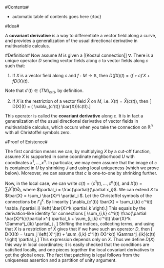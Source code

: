 
#Contents#
* automatic table of contents goes here
{:toc}

#Idea#

A **covariant derivative** is a way to differentiate a vector field along a curve, and provides a generalization of the usual directional derivative in multivariable calculus.

#Definition#
Now assume $M$ is given a [[Koszul connection]] $\nabla$.  There is a unique operator $D$ sending vector fields along $c$ to vector fields along $c$ such that:


1. If $X$ is a vector field along $c$ and $f: M \to \mathbb{R}$, then $D(fX)(t) = (f \circ c)' X + f D( X)(t)$.

Note that $c'(t) \in (TM)_{c(t)}$, by definition.

2. If $X$ is the restriction of a vector field $\bar{X}$ on $M$, i.e. $X(t) = \bar{X}(c(t))$, then
\[ D(X)(t) = ( \nabla_{c'(t)} \bar{X})(c(t)).\]

This operator is called the **covariant derivative** along $c$.  It is in fact a generalization of the usual directional derivative of vector fields in multivariable calculus, which occurs when you take the connection on $\mathbb{R}^n$ with all Christoffel symbols zero.

#Proof of Existence#

The first condition  means we can, by multiplying $X$ by a cut-off function, assume $X$ is supported in some coordinate neighborhood $U$ with coordinates $x^1, \dots, x^n$.  In particular, we may even assume that the image of $c$ is contained in $U$ by shrinking $J$ and using local uniqueness (which we prove below).  Moreover, we can assume that $c$ is one-to-one by shrinking further.

Now, in the local case, we can write $c(t) = (c^1(t), \dots, c^n(t))$, and $X(t) = \sum_i X^i(t) \partial_i$, where $\partial_i = \frac{\partial}{\partial x_i}$.  We can extend $X$ to $\bar{X} = \sum_i  \bar{X}^i \partial_i $.  Let the Christoffel symbols of the connections be $\Gamma^k_{ij}$.  By linearity
\[ \nabla_{c'(t)} \bar{X} = \sum_{i,k} c'^i(t) \nabla_{\partial_i} \left( \bar{X}^k \partial_k \right).\]
This equals by the derivation-like identity for connections 
\[ \sum_{i,k} c'^i(t)  \frac{\partial \bar{X}^k}{\partial x^i} \partial_k  + \sum_{i,j,k} c'^i(t) \bar{X}^k \Gamma^j_{ik} \partial_j .  \]
Shifting the indices, collecting terms, and using that $X$ is a restriction of $\bar{X}$ gives that if we have such an operator $D$, then
\[ D(X)(t) = \sum_j \left( X'^j(t) + \sum_{i,k} c'^i(t) {X}^k(t) \Gamma^j_{ik}(c(t)) \right) \partial_j.\]
This expression depends only on $X$.  Thus we define $D(X)$ this way in local coordinates; it is easily checked that the conditions are satisfied locally, and one pieces together the local covariant derivatives to get the global ones.  The fact that patching is legal follows from the uniqueness assertion and a partition of unity  argument.
